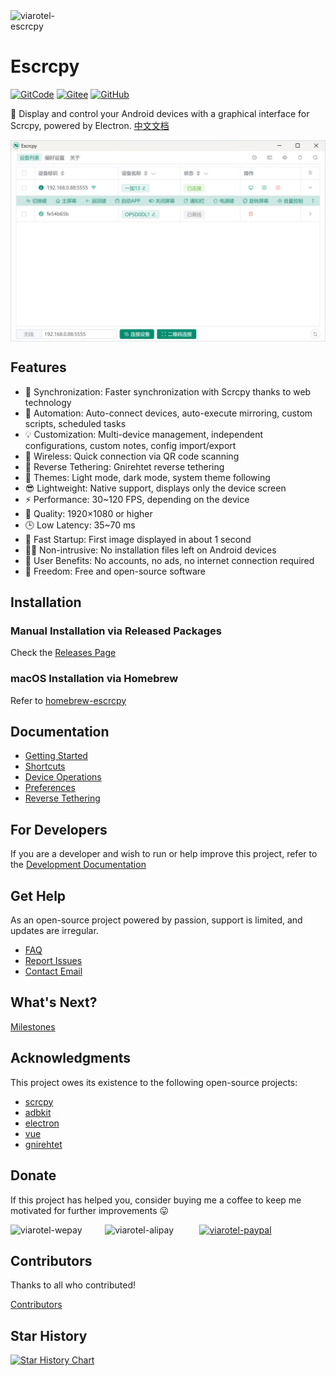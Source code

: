 <div style="display:flex;">
  <img src="https://cdn.jsdelivr.net/gh/viarotel-org/escrcpy@main/electron/resources/build/logo.png" alt="viarotel-escrcpy" width="108px">
</div>

# Escrcpy

[![GitCode](https://gitcode.com/viarotel-org/escrcpy/star/badge.svg)](https://gitcode.com/viarotel-org/escrcpy)
[![Gitee](https://gitee.com/viarotel-org/escrcpy/badge/star.svg?theme=dark)](https://gitee.com/viarotel-org/escrcpy)
[![GitHub](https://img.shields.io/github/stars/viarotel-org/escrcpy?label=Github%20Stars)](https://github.com/viarotel-org/escrcpy)

📱 Display and control your Android devices with a graphical interface for Scrcpy, powered by Electron. [中文文档](https://github.com/viarotel-org/escrcpy/blob/main/README-CN.md)

<div style="display:flex;">
  <img src="./screenshots/zh-CN/overview.jpg" alt="viarotel-escrcpy" width="100%">
</div>

## Features

- 🏃 Synchronization: Faster synchronization with Scrcpy thanks to web technology
- 🤖 Automation: Auto-connect devices, auto-execute mirroring, custom scripts, scheduled tasks
- 💡 Customization: Multi-device management, independent configurations, custom notes, config import/export
- 📡 Wireless: Quick connection via QR code scanning
- 🔗 Reverse Tethering: Gnirehtet reverse tethering
- 🎨 Themes: Light mode, dark mode, system theme following
- 😎 Lightweight: Native support, displays only the device screen
- ⚡️ Performance: 30~120 FPS, depending on the device
- 🌟 Quality: 1920×1080 or higher
- 🕒 Low Latency: 35~70 ms
- 🚀 Fast Startup: First image displayed in about 1 second
- 🙅‍♂️ Non-intrusive: No installation files left on Android devices
- 🤩 User Benefits: No accounts, no ads, no internet connection required
- 🗽 Freedom: Free and open-source software

## Installation

### Manual Installation via Released Packages

Check the [Releases Page](https://github.com/viarotel-org/escrcpy/releases)

### macOS Installation via Homebrew

Refer to [homebrew-escrcpy](https://github.com/viarotel-org/homebrew-escrcpy)

## Documentation

- [Getting Started](https://escrcpy.viarotel.eu.org/guide/started)
- [Shortcuts](https://escrcpy.viarotel.eu.org/reference/scrcpy/shortcuts)
- [Device Operations](https://escrcpy.viarotel.eu.org/guide/operation)
- [Preferences](https://escrcpy.viarotel.eu.org/guide/preferences)
- [Reverse Tethering](https://escrcpy.viarotel.eu.org/reference/gnirehtet/)

## For Developers

If you are a developer and wish to run or help improve this project, refer to the [Development Documentation](https://github.com/viarotel-org/escrcpy/blob/main/develop.md)

## Get Help

As an open-source project powered by passion, support is limited, and updates are irregular.

- [FAQ](https://escrcpy.viarotel.eu.org/help/escrcpy)
- [Report Issues](https://github.com/viarotel-org/escrcpy/issues)
- [Contact Email](viarotel@qq.com)

## What's Next?

[Milestones](https://escrcpy.viarotel.eu.org/guide/milestones)

## Acknowledgments

This project owes its existence to the following open-source projects:

- [scrcpy](https://github.com/Genymobile/scrcpy)
- [adbkit](https://github.com/DeviceFarmer/adbkit)
- [electron](https://www.electronjs.org/)
- [vue](https://vuejs.org/)
- [gnirehtet](https://github.com/Genymobile/gnirehtet/)

## Donate

If this project has helped you, consider buying me a coffee to keep me motivated for further improvements 😛

<div style="display:flex;">
  <img src="https://cdn.jsdelivr.net/gh/viarotel-org/escrcpy@main/src/assets/sponsor/viarotel-wepay.png" alt="viarotel-wepay" width="30%">
  <img src="https://cdn.jsdelivr.net/gh/viarotel-org/escrcpy@main/src/assets/sponsor/viarotel-alipay.png" alt="viarotel-alipay" width="30%">
  <a href="https://www.paypal.com/paypalme/viarotel" target="_blank" rel="noopener noreferrer">
    <img src="https://cdn.jsdelivr.net/gh/viarotel-org/escrcpy@main/src/assets/sponsor/viarotel-paypal.png" alt="viarotel-paypal" width="30%">
  </a>
</div>

## Contributors

Thanks to all who contributed!

[Contributors](https://github.com/viarotel/escrcpy/graphs/contributors)

## Star History

[![Star History Chart](https://api.star-history.com/svg?repos=viarotel-org/escrcpy&type=Date)](https://star-history.com/#viarotel-org/escrcpy&Date)